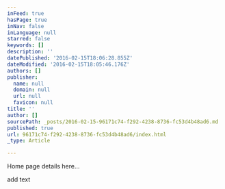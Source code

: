 ```yaml
---
inFeed: true
hasPage: true
inNav: false
inLanguage: null
starred: false
keywords: []
description: ''
datePublished: '2016-02-15T18:06:28.855Z'
dateModified: '2016-02-15T18:05:46.176Z'
authors: []
publisher:
  name: null
  domain: null
  url: null
  favicon: null
title: ''
author: []
sourcePath: _posts/2016-02-15-96171c74-f292-4238-8736-fc53d4b48ad6.md
published: true
url: 96171c74-f292-4238-8736-fc53d4b48ad6/index.html
_type: Article

---
```

Home page details here...

add text
